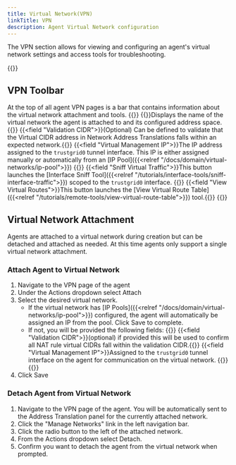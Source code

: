```yaml
---
title: Virtual Network(VPN)
linkTitle: VPN
description: Agent Virtual Network configuration
---
```

The VPN section allows for viewing and configuring an agent's virtual network settings and access tools for troubleshooting.

{{<tgimg src="agent-vpn.png" width="95%">}}

## VPN Toolbar
At the top of all agent VPN pages is a bar that contains information about the virtual network attachment and tools.
{{<fields>}}
{{<field Network>}}Displays the name of the virtual network the agent is attached to and its configured address space.{{</field>}}
{{<field "Validation CIDR">}}(Optional) Can be defined to validate that the Virtual CIDR address in Network Address Translations falls within an expected network.{{</field>}}
{{<field "Virtual Management IP">}}The IP address assigned to the `trustgrid0` tunnel interface. This IP is either assigned manually or automatically from an [IP Pool]({{<relref "/docs/domain/virtual-networks/ip-pool">}}) {{</field>}}
{{<field "Sniff Virtual Traffic">}}This button launches the [Interface Sniff Tool]({{<relref "/tutorials/interface-tools/sniff-interface-traffic">}}) scoped to the `trustgrid0` interface. {{</field>}}
{{<field "View Virtual Routes">}}This button launches the [View Virtual Route Table]({{<relref "/tutorials/remote-tools/view-virtual-route-table">}}) tool.{{</field>}}
{{</fields>}}

## Virtual Network Attachment

Agents are attached to a virtual network during creation but can be detached and attached as needed. At this time agents only support a single virtual network attachment.

### Attach Agent to Virtual Network 
1. Navigate to the VPN page of the agent
1. Under the Actions dropdown select Attach
1. Select the desired virtual network.
    - If the virtual network has [IP Pools]({{<relref "/docs/domain/virtual-networks/ip-pool">}}) configured, the agent will automatically be assigned an IP from the pool. Click Save to complete.
    - If not, you will be provided the following fields: {{<fields>}}
    {{<field "Validation CIDR">}}(optional) if provided this will be used to confirm all NAT rule virtual CIDRs fall within the validation CIDR.{{</field>}}
    {{<field "Virtual Management IP">}}Assigned to the `trustgrid0` tunnel interface on the agent for communication on the virtual network. {{</field>}}
    {{</fields>}}
1. Click Save

### Detach Agent from Virtual Network
1. Navigate to the VPN page of the agent. You will be automatically sent to the Address Translation panel for the currently attached network. 
1. Click the "Manage Networks" link in the left navigation bar.
1. Click the radio button to the left of the attached network.
1. From the Actions dropdown select Detach.
1. Confirm you want to detach the agent from the virtual network when prompted.